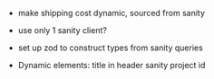 - make shipping cost dynamic, sourced from sanity

- use only 1 sanity client?

- set up zod to construct types from sanity queries

- Dynamic elements:
  title in header
  sanity project id
